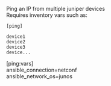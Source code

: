 Ping an IP from multiple juniper devices<br>
Requires inventory vars such as:

`[ping]`
```
device1
device2
device3
device...
```

[ping:vars]<br>
ansible_connection=netconf<br>
ansible_network_os=junos<br>
